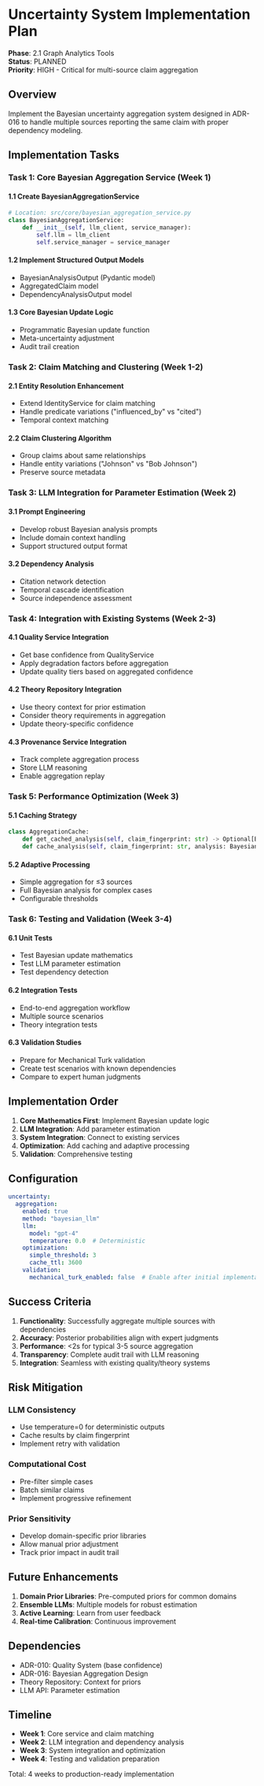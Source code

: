 # Uncertainty System Implementation Plan

**Phase**: 2.1 Graph Analytics Tools  
**Status**: PLANNED  
**Priority**: HIGH - Critical for multi-source claim aggregation  

## Overview

Implement the Bayesian uncertainty aggregation system designed in ADR-016 to handle multiple sources reporting the same claim with proper dependency modeling.

## Implementation Tasks

### Task 1: Core Bayesian Aggregation Service (Week 1)

#### 1.1 Create BayesianAggregationService
```python
# Location: src/core/bayesian_aggregation_service.py
class BayesianAggregationService:
    def __init__(self, llm_client, service_manager):
        self.llm = llm_client
        self.service_manager = service_manager
```

#### 1.2 Implement Structured Output Models
- BayesianAnalysisOutput (Pydantic model)
- AggregatedClaim model
- DependencyAnalysisOutput model

#### 1.3 Core Bayesian Update Logic
- Programmatic Bayesian update function
- Meta-uncertainty adjustment
- Audit trail creation

### Task 2: Claim Matching and Clustering (Week 1-2)

#### 2.1 Entity Resolution Enhancement
- Extend IdentityService for claim matching
- Handle predicate variations ("influenced_by" vs "cited")
- Temporal context matching

#### 2.2 Claim Clustering Algorithm
- Group claims about same relationships
- Handle entity variations ("Johnson" vs "Bob Johnson")
- Preserve source metadata

### Task 3: LLM Integration for Parameter Estimation (Week 2)

#### 3.1 Prompt Engineering
- Develop robust Bayesian analysis prompts
- Include domain context handling
- Support structured output format

#### 3.2 Dependency Analysis
- Citation network detection
- Temporal cascade identification
- Source independence assessment

### Task 4: Integration with Existing Systems (Week 2-3)

#### 4.1 Quality Service Integration
- Get base confidence from QualityService
- Apply degradation factors before aggregation
- Update quality tiers based on aggregated confidence

#### 4.2 Theory Repository Integration
- Use theory context for prior estimation
- Consider theory requirements in aggregation
- Update theory-specific confidence

#### 4.3 Provenance Service Integration
- Track complete aggregation process
- Store LLM reasoning
- Enable aggregation replay

### Task 5: Performance Optimization (Week 3)

#### 5.1 Caching Strategy
```python
class AggregationCache:
    def get_cached_analysis(self, claim_fingerprint: str) -> Optional[BayesianAnalysisOutput]
    def cache_analysis(self, claim_fingerprint: str, analysis: BayesianAnalysisOutput)
```

#### 5.2 Adaptive Processing
- Simple aggregation for ≤3 sources
- Full Bayesian analysis for complex cases
- Configurable thresholds

### Task 6: Testing and Validation (Week 3-4)

#### 6.1 Unit Tests
- Test Bayesian update mathematics
- Test LLM parameter estimation
- Test dependency detection

#### 6.2 Integration Tests
- End-to-end aggregation workflow
- Multiple source scenarios
- Theory integration tests

#### 6.3 Validation Studies
- Prepare for Mechanical Turk validation
- Create test scenarios with known dependencies
- Compare to expert human judgments

## Implementation Order

1. **Core Mathematics First**: Implement Bayesian update logic
2. **LLM Integration**: Add parameter estimation
3. **System Integration**: Connect to existing services
4. **Optimization**: Add caching and adaptive processing
5. **Validation**: Comprehensive testing

## Configuration

```yaml
uncertainty:
  aggregation:
    enabled: true
    method: "bayesian_llm"
    llm:
      model: "gpt-4"
      temperature: 0.0  # Deterministic
    optimization:
      simple_threshold: 3
      cache_ttl: 3600
    validation:
      mechanical_turk_enabled: false  # Enable after initial implementation
```

## Success Criteria

1. **Functionality**: Successfully aggregate multiple sources with dependencies
2. **Accuracy**: Posterior probabilities align with expert judgments
3. **Performance**: <2s for typical 3-5 source aggregation
4. **Transparency**: Complete audit trail with LLM reasoning
5. **Integration**: Seamless with existing quality/theory systems

## Risk Mitigation

### LLM Consistency
- Use temperature=0 for deterministic outputs
- Cache results by claim fingerprint
- Implement retry with validation

### Computational Cost
- Pre-filter simple cases
- Batch similar claims
- Implement progressive refinement

### Prior Sensitivity
- Develop domain-specific prior libraries
- Allow manual prior adjustment
- Track prior impact in audit trail

## Future Enhancements

1. **Domain Prior Libraries**: Pre-computed priors for common domains
2. **Ensemble LLMs**: Multiple models for robust estimation
3. **Active Learning**: Learn from user feedback
4. **Real-time Calibration**: Continuous improvement

## Dependencies

- ADR-010: Quality System (base confidence)
- ADR-016: Bayesian Aggregation Design
- Theory Repository: Context for priors
- LLM API: Parameter estimation

## Timeline

- **Week 1**: Core service and claim matching
- **Week 2**: LLM integration and dependency analysis
- **Week 3**: System integration and optimization
- **Week 4**: Testing and validation preparation

Total: 4 weeks to production-ready implementation
